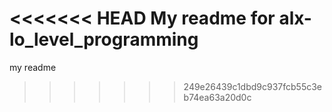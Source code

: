 <<<<<<< HEAD
My readme for alx-lo_level_programming
=======
my readme
>>>>>>> 249e26439c1dbd9c937fcb55c3eb74ea63a20d0c
